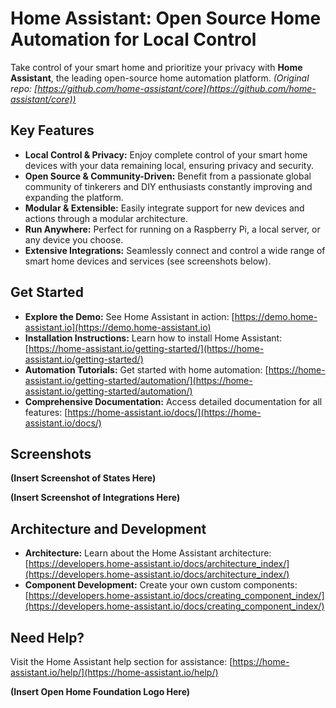 # Home Assistant: Open Source Home Automation for Local Control

Take control of your smart home and prioritize your privacy with **Home Assistant**, the leading open-source home automation platform. *(Original repo: [https://github.com/home-assistant/core](https://github.com/home-assistant/core))*

## Key Features

*   **Local Control & Privacy:** Enjoy complete control of your smart home devices with your data remaining local, ensuring privacy and security.
*   **Open Source & Community-Driven:** Benefit from a passionate global community of tinkerers and DIY enthusiasts constantly improving and expanding the platform.
*   **Modular & Extensible:** Easily integrate support for new devices and actions through a modular architecture.
*   **Run Anywhere:** Perfect for running on a Raspberry Pi, a local server, or any device you choose.
*   **Extensive Integrations:** Seamlessly connect and control a wide range of smart home devices and services (see screenshots below).

## Get Started

*   **Explore the Demo:** See Home Assistant in action: [https://demo.home-assistant.io](https://demo.home-assistant.io)
*   **Installation Instructions:**  Learn how to install Home Assistant: [https://home-assistant.io/getting-started/](https://home-assistant.io/getting-started/)
*   **Automation Tutorials:** Get started with home automation: [https://home-assistant.io/getting-started/automation/](https://home-assistant.io/getting-started/automation/)
*   **Comprehensive Documentation:** Access detailed documentation for all features: [https://home-assistant.io/docs/](https://home-assistant.io/docs/)

## Screenshots

**(Insert Screenshot of States Here)**

**(Insert Screenshot of Integrations Here)**

## Architecture and Development

*   **Architecture:** Learn about the Home Assistant architecture: [https://developers.home-assistant.io/docs/architecture_index/](https://developers.home-assistant.io/docs/architecture_index/)
*   **Component Development:**  Create your own custom components: [https://developers.home-assistant.io/docs/creating_component_index/](https://developers.home-assistant.io/docs/creating_component_index/)

## Need Help?

Visit the Home Assistant help section for assistance: [https://home-assistant.io/help/](https://home-assistant.io/help/)

**(Insert Open Home Foundation Logo Here)**